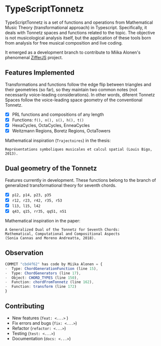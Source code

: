 # TypeScriptTonnetz

TypeScriptTonnetz is a set of functions and operations from Mathematical Music Theory (transformational approach) in Typescript. Specifically, it deals with Tonnetz spaces and functions related to the topic.
The objective is not musicological analysis itself, but the application of these tools born from analysis for free musical composition and live coding.

It emerged as a development branch to contribute to Miika Alonen's phenomenal [ZifferJS](https://github.com/amiika/zifferjs) project.

## Features Implemented

Transformations and functions follow the edge flip between triangles and their geometries (so far), so they maintain two common notes (not necessarily voice-leading considerations). In other words, diferent Tonnetz Spaces follow the voice-leading space geometry of the conventional Tonnetz.

-   [x] PRL functions and compositions of any length
-   [x] Functions: `f(), n(), s(), h(), t()`
-   [x] HexaCycles, OctaCycles, EnneaCycles
-   [x] Weitzmann Regions, Boretz Regions, OctaTowers

Mathematical inspiration (`Trajectoires`) in the thesis:
```
Représentations symboliques musicales et calcul spatial (Louis Bigo, 2013).
```

## Dual geometry of the Tonnetz

Features currently in development. These functions belong to the branch of generalized transformational theory for seventh chords.

-   [x] `p12, p14, p23, p35`
-   [x] `r12, r23, r42, r35, r53`
-   [x] `l13, l15, l42`
-   [x] `q43, q15, rr35, qq51, n51`

Mathematical inspiration in the paper:

```
A Generalized Dual of the Tonnetz for Seventh Chords:
Mathematical, Computational and Compositional Aspects
(Sonia Cannas and Moreno Andreatta, 2018).
```

## Observation

```ts
COMMIT "cbd4f62" has code by Miika Alonen = {
-  Type: ChordGenerationFunction (line 15),
-  Type: ChordGenerators (line 17),
-  Object: CHORD_TYPES (line 150),
-  Function: chordFromTonnetz (line 162),
-  Function: transform (line 172)
}
```
## Contributing

-  New features (`feat: <...>` )
-  Fix errors and bugs (`fix: <...>`)
-  Refactor (`refactor: <...>`)
-  Testing (`test: <...>`)
-  Documentation (`docs: <...>`)
